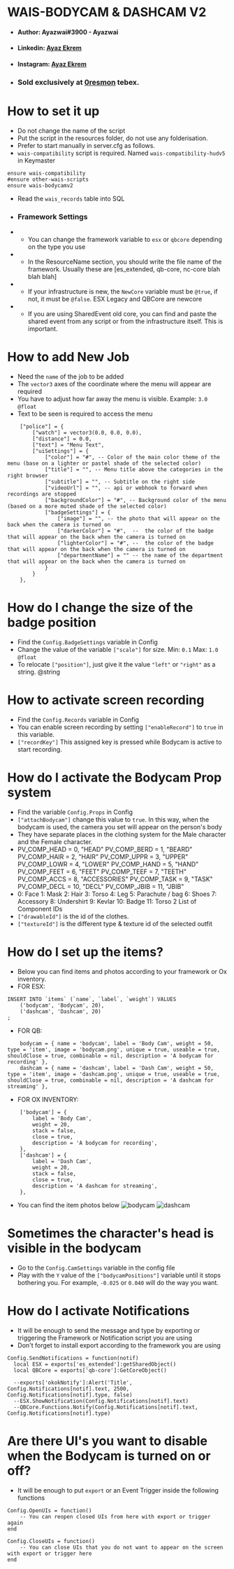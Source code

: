 # WAIS-BODYCAM & DASHCAM V2
- #### Author: Ayazwai#3900 - Ayazwai
- #### Linkedin: [Ayaz Ekrem](https://www.linkedin.com/in/ayaz-ekrem-770305212/)
- #### Instagram: [Ayaz Ekrem](https://www.instagram.com/ayaz.ekremm/)
- ### Sold exclusively at [0resmon](0resmon.tebex.io) tebex.

# How to set it up

- Do not change the name of the script
- Put the script in the resources folder, do not use any folderisation.
- Prefer to start manually in server.cfg as follows.
- `wais-compatibility` script is required. Named `wais-compatibility-hudv5` in Keymaster

```
ensure wais-compatibility
#ensure other-wais-scripts
ensure wais-bodycamv2
```

- Read the `wais_records` table into SQL

- ### Framework Settings
- - You can change the framework variable to `esx` or `qbcore` depending on the type you use

- - In the ResourceName section, you should write the file name of the framework. Usually these are [es_extended, qb-core, nc-core blah blah blah]

- - If your infrastructure is new, the `NewCore` variable must be `@true`, if not, it must be `@false`. ESX Legacy and QBCore are newcore 

- - If you are using SharedEvent old core, you can find and paste the shared event from any script or from the infrastructure itself. This is important.

# How to add New Job

- Need the `name` of the job to be added
- The `vector3` axes of the coordinate where the menu will appear are required
- You have to adjust how far away the menu is visible. Example: `3.0` `@float`
- Text to be seen is required to access the menu

```
    ["police"] = {
        ["watch"] = vector3(0.0, 0.0, 0.0),
        ["distance"] = 0.0,
        ["text"] = "Menu Text",
        ["uiSettings"] = {
            ["color"] = "#", -- Color of the main color theme of the menu (base on a lighter or pastel shade of the selected color)
            ["title"] = "", -- Menu title above the categories in the right browser
            ["subtitle"] = "", -- Subtitle on the right side
            ["videoUrl"] = "", -- api or webhook to forward when recordings are stopped 
            ["backgroundColor"] = "#", -- Background color of the menu (based on a more muted shade of the selected color)
            ["badgeSettings"] = {
                ["image"] = "", -- the photo that will appear on the back when the camera is turned on
                ["darkerColor"] = "#",  --  the color of the badge that will appear on the back when the camera is turned on
                ["lighterColor"] = "#", --  the color of the badge that will appear on the back when the camera is turned on
                ["departmentName"] = "" -- the name of the department that will appear on the back when the camera is turned on
            }
        }
    },
```
# How do I change the size of the badge position

- Find the `Config.BadgeSettings` variable in Config
- Change the value of the variable `["scale"]` for size. Min: `0.1` Max: `1.0` `@float` 
- To relocate `["position"]`, just give it the value `"left"` or `"right"` as a string. @string

# How to activate screen recording

- Find the `Config.Records` variable in Config
- You can enable screen recording by setting `["enableRecord"]` to `true` in this variable.
- `["recordKey"]` This assigned key is pressed while Bodycam is active to start recording.

# How do I activate the Bodycam Prop system

- Find the variable `Config.Props` in Config
- `["attachBodycam"]` change this value to `true`. In this way, when the bodycam is used, the camera you set will appear on the person's body
- They have separate places in the clothing system for the Male character and the Female character.
- PV_COMP_HEAD = 0, "HEAD" PV_COMP_BERD = 1, "BEARD" PV_COMP_HAIR = 2, "HAIR" PV_COMP_UPPR = 3, "UPPER" PV_COMP_LOWR = 4, "LOWER" PV_COMP_HAND = 5, "HAND" PV_COMP_FEET = 6, "FEET" PV_COMP_TEEF = 7, "TEETH" PV_COMP_ACCS = 8, "ACCESSORIES" PV_COMP_TASK = 9, "TASK" PV_COMP_DECL = 10, "DECL" PV_COMP_JBIB = 11, "JBIB"
- 0: Face 1: Mask 2: Hair 3: Torso 4: Leg 5: Parachute / bag 6: Shoes 7: Accessory 8: Undershirt 9: Kevlar 10: Badge 11: Torso 2 List of Component IDs
- `["drawableId"]` is the id of the clothes.
- `["textureId"]` is the different type & texture id of the selected outfit

# How do I set up the items?

- Below you can find items and photos according to your framework or Ox inventory.
- FOR ESX:
```
INSERT INTO `items` (`name`, `label`, `weight`) VALUES
	('bodycam', 'Bodycam', 20),
	('dashcam', 'Dashcam', 20)
;
```
- FOR QB:
```
    bodycam = { name = 'bodycam', label = 'Body Cam', weight = 50, type = 'item', image = 'bodycam.png', unique = true, useable = true, shouldClose = true, combinable = nil, description = 'A bodycam for recording' },
    dashcam = { name = 'dashcam', label = 'Dash Cam', weight = 50, type = 'item', image = 'dashcam.png', unique = true, useable = true, shouldClose = true, combinable = nil, description = 'A dashcam for streaming' },
```
- FOR OX INVENTORY:
```
    ['bodycam'] = {
        label = 'Body Cam',
        weight = 20,
        stack = false,
        close = true,
        description = 'A bodycam for recording',
    },
    ['dashcam'] = {
        label = 'Dash Cam',
        weight = 20,
        stack = false,
        close = true,
        description = 'A dashcam for streaming',
    },
```
- You can find the item photos below
![bodycam](https://media.discordapp.net/attachments/1039535847361499177/1221848804291248138/bodycam.png?ex=6614125f&is=66019d5f&hm=b2f0e7694c0b401b7807345865ceaa51403ff401ce8b8d86eab3e6ea40177c6a&=&format=webp&quality=lossless&width=80&height=80)
![dashcam](https://media.discordapp.net/attachments/1039535847361499177/1221848804500836362/dashcam.png?ex=6614125f&is=66019d5f&hm=ab97ef83eb93200b904716dbab351b40398ce4584131bab375f496e37d68c5d5&=&format=webp&quality=lossless&width=80&height=80)

# Sometimes the character's head is visible in the bodycam

- Go to the `Config.CamSettings` variable in the config file
- Play with the `Y` value of the `["bodycamPositions"]` variable until it stops bothering you. For example, `-0.025` or `0.040` will do the way you want.

# How do I activate Notifications

- It will be enough to send the message and type by exporting or triggering the Framework or Notification script you are using
- Don't forget to install export according to the framework you are using

```
Config.SendNotifications = function(notif)
  local ESX = exports['es_extended']:getSharedObject()
  local QBCore = exports['qb-core']:GetCoreObject()

  --exports['okokNotify']:Alert('Title', Config.Notifications[notif].text, 2500, Config.Notifications[notif].type, false)
  --ESX.ShowNotification(Config.Notifications[notif].text)
  --QBCore.Functions.Notify(Config.Notifications[notif].text, Config.Notifications[notif].type)
```

# Are there UI's you want to disable when the Bodycam is turned on or off?

- It will be enough to put `export` or an Event Trigger inside the following functions
  
```
Config.OpenUIs = function()
    -- You can reopen closed UIs from here with export or trigger again
end

Config.CloseUIs = function()
    -- You can close UIs that you do not want to appear on the screen with export or trigger here
end
``` 
